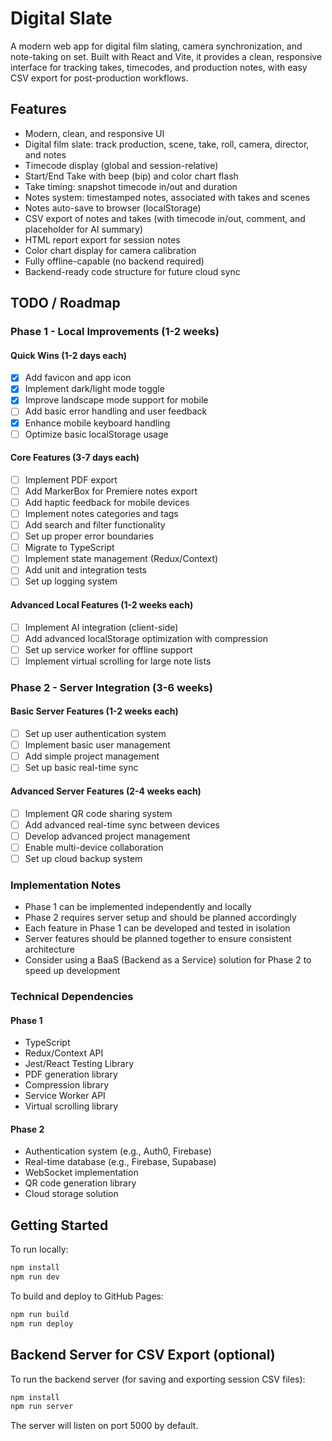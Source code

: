 # Digital Slate

A modern web app for digital film slating, camera synchronization, and note-taking on set. Built with React and Vite, it provides a clean, responsive interface for tracking takes, timecodes, and production notes, with easy CSV export for post-production workflows.

## Features

- Modern, clean, and responsive UI
- Digital film slate: track production, scene, take, roll, camera, director, and notes
- Timecode display (global and session-relative)
- Start/End Take with beep (bip) and color chart flash
- Take timing: snapshot timecode in/out and duration
- Notes system: timestamped notes, associated with takes and scenes
- Notes auto-save to browser (localStorage)
- CSV export of notes and takes (with timecode in/out, comment, and placeholder for AI summary)
- HTML report export for session notes
- Color chart display for camera calibration
- Fully offline-capable (no backend required)
- Backend-ready code structure for future cloud sync

## TODO / Roadmap

### Phase 1 - Local Improvements (1-2 weeks)
#### Quick Wins (1-2 days each)
- [x] Add favicon and app icon
- [x] Implement dark/light mode toggle
- [x] Improve landscape mode support for mobile
- [ ] Add basic error handling and user feedback
- [x] Enhance mobile keyboard handling
- [ ] Optimize basic localStorage usage

#### Core Features (3-7 days each)
- [ ] Implement PDF export
- [ ] Add MarkerBox for Premiere notes export
- [ ] Add haptic feedback for mobile devices
- [ ] Implement notes categories and tags
- [ ] Add search and filter functionality
- [ ] Set up proper error boundaries
- [ ] Migrate to TypeScript
- [ ] Implement state management (Redux/Context)
- [ ] Add unit and integration tests
- [ ] Set up logging system

#### Advanced Local Features (1-2 weeks each)
- [ ] Implement AI integration (client-side)
- [ ] Add advanced localStorage optimization with compression
- [ ] Set up service worker for offline support
- [ ] Implement virtual scrolling for large note lists

### Phase 2 - Server Integration (3-6 weeks)
#### Basic Server Features (1-2 weeks each)
- [ ] Set up user authentication system
- [ ] Implement basic user management
- [ ] Add simple project management
- [ ] Set up basic real-time sync

#### Advanced Server Features (2-4 weeks each)
- [ ] Implement QR code sharing system
- [ ] Add advanced real-time sync between devices
- [ ] Develop advanced project management
- [ ] Enable multi-device collaboration
- [ ] Set up cloud backup system

### Implementation Notes
- Phase 1 can be implemented independently and locally
- Phase 2 requires server setup and should be planned accordingly
- Each feature in Phase 1 can be developed and tested in isolation
- Server features should be planned together to ensure consistent architecture
- Consider using a BaaS (Backend as a Service) solution for Phase 2 to speed up development

### Technical Dependencies
#### Phase 1
- TypeScript
- Redux/Context API
- Jest/React Testing Library
- PDF generation library
- Compression library
- Service Worker API
- Virtual scrolling library

#### Phase 2
- Authentication system (e.g., Auth0, Firebase)
- Real-time database (e.g., Firebase, Supabase)
- WebSocket implementation
- QR code generation library
- Cloud storage solution

## Getting Started

To run locally:

```sh
npm install
npm run dev
```

To build and deploy to GitHub Pages:

```sh
npm run build
npm run deploy
```

## Backend Server for CSV Export (optional)

To run the backend server (for saving and exporting session CSV files):

```sh
npm install
npm run server
```

The server will listen on port 5000 by default.
